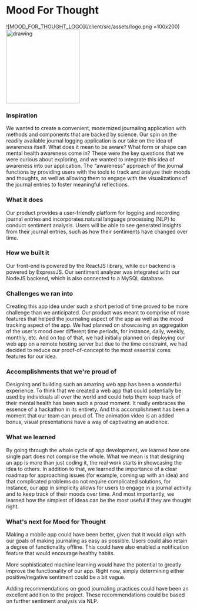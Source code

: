 # Mood For Thought

![MOOD_FOR_THOUGHT_LOGO](/client/src/assets/logo.png =100x200)
<img src="drawing.jpg" alt="drawing" width="200"/>

### Inspiration

We wanted to create a convenient, modernized journaling application with methods and components that are backed by science. Our spin on the readily available journal logging application is our take on the idea of awareness itself. What does it mean to be aware? What form or shape can mental health awareness come in? These were the key questions that we were curious about exploring, and we wanted to integrate this idea of awareness into our application. The “awareness” approach of the journal functions by providing users with the tools to track and analyze their moods and thoughts, as well as allowing them to engage with the visualizations of the journal entries to foster meaningful reflections.

### What it does

Our product provides a user-friendly platform for logging and recording journal entries and incorporates natural language processing (NLP) to conduct sentiment analysis. Users will be able to see generated insights from their journal entries, such as how their sentiments have changed over time.

### How we built it

Our front-end is powered by the ReactJS library, while our backend is powered by ExpressJS. Our sentiment analyzer was integrated with our NodeJS backend, which is also connected to a MySQL database.

### Challenges we ran into

Creating this app idea under such a short period of time proved to be more challenge than we anticipated. Our product was meant to comprise of more features that helped the journaling aspect of the app as well as the mood tracking aspect of the app. We had planned on showcasing an aggregation of the user's mood over different time periods, for instance, daily, weekly, monthly, etc. And on top of that, we had initially planned on deploying our web app on a remote hosting server but due to the time constraint, we had decided to reduce our proof-of-concept to the most essential cores features for our idea.

### Accomplishments that we're proud of

Designing and building such an amazing web app has been a wonderful experience. To think that we created a web app that could potentially be used by individuals all over the world and could help them keep track of their mental health has been such a proud moment. It really embraces the essence of a hackathon in its entirety. And this accomplishment has been a moment that our team can proud of. The animation video is an added bonus, visual presentations have a way of captivating an audience.

### What we learned

By going through the whole cycle of app development, we learned how one single part does not comprise the whole. What we mean is that designing an app is more than just coding it, the real work starts in showcasing the idea to others. In addition to that, we learned the importance of a clear roadmap for approaching issues (for example, coming up with an idea) and that complicated problems do not require complicated solutions, for instance, our app in simplicity allows for users to engage in a journal activity and to keep track of their moods over time. And most importantly, we learned how the simplest of ideas can be the most useful if they are thought right.

### What's next for Mood for Thought

Making a mobile app could have been better, given that it would align with our goals of making journaling as easy as possible. Users could also retain a degree of functionality offline. This could have also enabled a notification feature that would encourage healthy habits.

More sophisticated machine learning would have the potential to greatly improve the functionality of our app. Right now, simply determining either positive/negative sentiment could be a bit vague.

Adding recommendations on good journaling practices could have been an excellent addition to the project. These recommendations could be based on further sentiment analysis via NLP.
